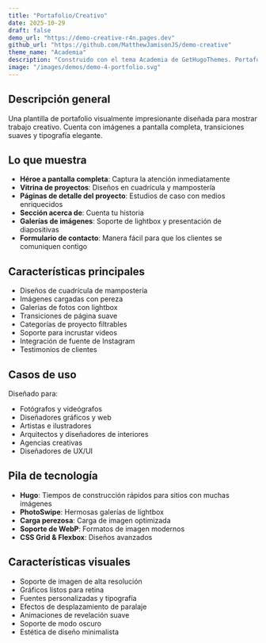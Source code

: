 ```yaml
---
title: "Portafolio/Creativo"
date: 2025-10-29
draft: false
demo_url: "https://demo-creative-r4n.pages.dev"
github_url: "https://github.com/MatthewJamisonJS/demo-creative"
theme_name: "Academia"
description: "Construido con el tema Academia de GetHugoThemes. Portafolio visual impresionante para diseñadores, fotógrafos y profesionales creativos."
image: "/images/demos/demo-4-portfolio.svg"
---
```


## Descripción general

Una plantilla de portafolio visualmente impresionante diseñada para mostrar trabajo creativo. Cuenta con imágenes a pantalla completa, transiciones suaves y tipografía elegante.

## Lo que muestra

- **Héroe a pantalla completa**: Captura la atención inmediatamente
- **Vitrina de proyectos**: Diseños en cuadrícula y mampostería
- **Páginas de detalle del proyecto**: Estudios de caso con medios enriquecidos
- **Sección acerca de**: Cuenta tu historia
- **Galerías de imágenes**: Soporte de lightbox y presentación de diapositivas
- **Formulario de contacto**: Manera fácil para que los clientes se comuniquen contigo

## Características principales

- Diseños de cuadrícula de mampostería
- Imágenes cargadas con pereza
- Galerías de fotos con lightbox
- Transiciones de página suave
- Categorías de proyecto filtrables
- Soporte para incrustar videos
- Integración de fuente de Instagram
- Testimonios de clientes

## Casos de uso

Diseñado para:
- Fotógrafos y videógrafos
- Diseñadores gráficos y web
- Artistas e ilustradores
- Arquitectos y diseñadores de interiores
- Agencias creativas
- Diseñadores de UX/UI

## Pila de tecnología

- **Hugo**: Tiempos de construcción rápidos para sitios con muchas imágenes
- **PhotoSwipe**: Hermosas galerías de lightbox
- **Carga perezosa**: Carga de imagen optimizada
- **Soporte de WebP**: Formatos de imagen modernos
- **CSS Grid & Flexbox**: Diseños avanzados

## Características visuales

- Soporte de imagen de alta resolución
- Gráficos listos para retina
- Fuentes personalizadas y tipografía
- Efectos de desplazamiento de paralaje
- Animaciones de revelación suave
- Soporte de modo oscuro
- Estética de diseño minimalista
